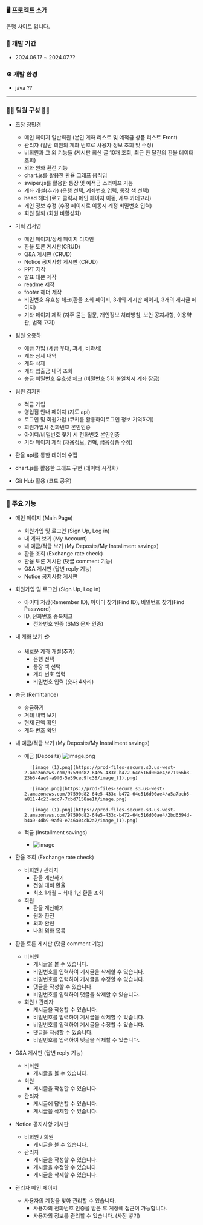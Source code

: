 ### 🖥 프로젝트 소개

은행 사이트 입니다.


### 📅 개발 기간

- 2024.06.17 ~ 2024.07.??


### ⚙ 개발 환경

- java ??


<hr>


### 👩‍💻 팀원 구성 👨‍💻

- 조장 장민경
    - 메인 페이지 일반회원 (본인 계좌 리스트 및 예적금 상품 리스트 Front)
    - 관리자 (일반 회원의 계좌 번호로 사용자 정보 조회 및 수정)
    - 비회원과 그 외 기능들 (게시판 최신 글 10개 조회, 최근 한 달간의 환율 데이터 조회)
    - 외화 원화 환전 기능
    - chart.js를 활용한 환율 그래프 움직임
    - swiper.js를 활용한 통장 및 예적금 스와이프 기능
    - 계좌 개설(추가) (은행 선택, 계좌번호 입력, 통장 색 선택)
    - head 헤더 (로고 클릭시 메인 페이지 이동, 세부 카테고리)
    - 개인 정보 수정 (수정 페이지로 이동시 계정 비밀번호 입력)
    - 회원 탈퇴 (회원 비활성화)




- 기획 김서영
    - 메인 페이지/상세 페이지 디자인
    - 환율 토론 게시판(CRUD)
    - Q&A 게시판 (CRUD)
    - Notice 공지사항 게시판 (CRUD)
    - PPT 제작
    - 발표 대본 제작
    - readme 제작
    - footer 헤더 제작
    - 비밀번호 유효성 체크(환율 조회 페이지, 3개의 게시판 페이지, 3개의 게시글 페이지)
    - 기타 페이지 제작 (자주 묻는 질문, 개인정보 처리방침, 보안 공지사항, 이용약관, 법적 고지)




- 팀원 오종하
    - 예금 가입 (세금 우대, 과세, 비과세)
    - 계좌 상세 내역
    - 계좌 삭제
    - 계좌 입출금 내역 조회
    - 송금 비밀번호 유효성 체크 (비밀번호 5회 불일치시 계좌 잠금)




- 팀원 김지환
    - 적금 가입
    - 영업점 안내 페이지 (지도 api)
    - 로그인 및 회원가입 (쿠키를 활용하여로그인 정보 기억하기)
    - 회원가입시 전화번호 본인인증
    - 아이디/비밀번호 찾기 시 전화번호 본인인증
    - 기타 페이지 제작 (채용정보, 연혁, 금융상품 수정)




- 환율 api를 통한 데이터 수집
- chart.js를 활용한 그래프 구현 (데이터 시각화)
- Git Hub 활용 (코드 공유)


<hr>


### 📌 주요 기능

- 메인 페이지 (Main Page)
    - 회원가입 및 로그인 (Sign Up, Log in)
    - 내 계좌 보기 (My Account)
    - 내 예금/적금 보기 (My Deposits/My Installment savings)
    - 환율 조회 (Exchange rate check)
    - 환율 토론 게시판 (댓글 comment 기능)
    - Q&A 게시판 (답변 reply 기능)
    - Notice 공지사항 게시판




- 회원가입 및 로그인 (Sign Up, Log in)
    - 아이디 저장(Remember ID), 아이디 찾기(Find ID), 비밀번호 찾기(Find Password)
    - ID, 전화번호 중복체크
        - 전화번호 인증 (SMS 문자 인증)




- 내 계좌 보기 💳
    - 새로운 계좌 개설(추가)
        - 은행 선택
        - 통장 색 선택
        - 계좌 번호 입력
        - 비밀번호 입력 (숫자 4자리)




- 송금 (Remittance)
    - 송금하기
    - 거래 내역 보기
    - 현재 잔액 확인
    - 계좌 번호 확인




- 내 예금/적금 보기 (My Deposits/My Installment savings)
    - 예금 (Deposits)
            ![image.png](https://prod-files-secure.s3.us-west-2.amazonaws.com/97590d82-64e5-433c-b472-64c516d00ae4/c8bdb574-9df9-40db-b6cb-ada05bd89be8/image.png)
            
            ![image (1).png](https://prod-files-secure.s3.us-west-2.amazonaws.com/97590d82-64e5-433c-b472-64c516d00ae4/e71966b3-23b6-4ae9-a9f0-5e39cec9fc38/image_(1).png)
            
            ![image.png](https://prod-files-secure.s3.us-west-2.amazonaws.com/97590d82-64e5-433c-b472-64c516d00ae4/a5a7bcb5-a811-4c23-acc7-7cbd7158ae1f/image.png)
            
            ![image (1).png](https://prod-files-secure.s3.us-west-2.amazonaws.com/97590d82-64e5-433c-b472-64c516d00ae4/2bd6394d-b4a9-4db9-9af0-e746a04cb2a2/image_(1).png)




    - 적금 (Installment savings)
        - ![image](https://github.com/user-attachments/assets/81d98f3b-4571-4dc0-9259-635f26df5b30)




- 환율 조회 (Exchange rate check)
    - 비회원 / 관리자
        - 환율 계산하기
        - 전일 대비 환율
        - 최소 1개월 ~ 최대 1년 환율 조회
    - 회원
        - 환율 계산하기
        - 원화 환전
        - 외화 환전
        - 나의 외화 목록



- 환율 토론 게시판 (댓글 comment 기능)
    - 비회원
        - 게시글을 볼 수 있습니다.
        - 비밀번호를 입력하여 게시글을 삭제할 수 있습니다.
        - 비밀번호를 입력하여 게시글을 수정할 수 있습니다.
        - 댓글을 작성할 수 있습니다.
        - 비밀번호를 입력하여 댓글을 삭제할 수 있습니다.
    - 회원 / 관리자
        - 게시글을 작성할 수 있습니다.
        - 비밀번호를 입력하여 게시글을 삭제할 수 있습니다.
        - 비밀번호를 입력하여 게시글을 수정할 수 있습니다.
        - 댓글을 작성할 수 있습니다.
        - 비밀번호를 입력하여 댓글을 삭제할 수 있습니다.



- Q&A 게시판 (답변 reply 기능)
    - 비회원
        - 게시글을 볼 수 있습니다.
    - 회원
        - 게시글을 작성할 수 있습니다.
    - 관리자
        - 게시글에 답변할 수 있습니다.
        - 게시글을 삭제할 수 있습니다.



- Notice 공지사항 게시판
    - 비회원 / 회원
        - 게시글을 볼 수 있습니다.
    - 관리자
        - 게시글을 작성할 수 있습니다.
        - 게시글을 수정할 수 있습니다.
        - 게시글을 삭제할 수 있습니다.




- 관리자 메인 페이지
    - 사용자의 계정을 찾아 관리할 수 있습니다.
        - 사용자의 전화번호 인증을 받은 후 계정에 접근이 가능합니다.
        - 사용자의 정보를 관리할 수 있습니다. (사진 넣기)



